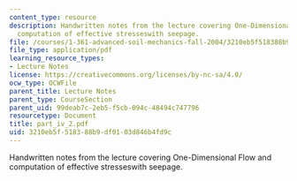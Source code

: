 ```yaml
---
content_type: resource
description: Handwritten notes from the lecture covering One-Dimensional Flow and
  computation of effective stresseswith seepage.
file: /courses/1-361-advanced-soil-mechanics-fall-2004/3210eb5f518388b9df0103d846b4fd9c_part_iv_2.pdf
file_type: application/pdf
learning_resource_types:
- Lecture Notes
license: https://creativecommons.org/licenses/by-nc-sa/4.0/
ocw_type: OCWFile
parent_title: Lecture Notes
parent_type: CourseSection
parent_uid: 99deab7c-2eb5-f5cb-094c-48494c747796
resourcetype: Document
title: part_iv_2.pdf
uid: 3210eb5f-5183-88b9-df01-03d846b4fd9c
---
```

Handwritten notes from the lecture covering One-Dimensional Flow and computation of effective stresseswith seepage.